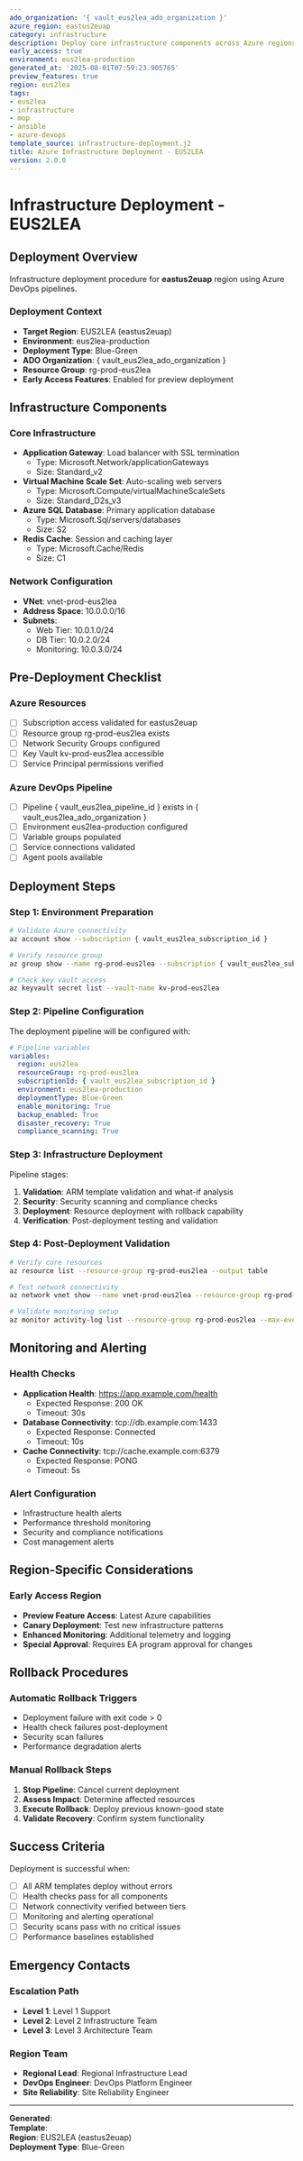 ```yaml
---
ado_organization: '{ vault_eus2lea_ado_organization }'
azure_region: eastus2euap
category: infrastructure
description: Deploy core infrastructure components across Azure regions
early_access: true
environment: eus2lea-production
generated_at: '2025-08-01T07:59:23.905765'
preview_features: true
region: eus2lea
tags:
- eus2lea
- infrastructure
- mop
- ansible
- azure-devops
template_source: infrastructure-deployment.j2
title: Azure Infrastructure Deployment - EUS2LEA
version: 2.0.0
---
```


# Infrastructure Deployment - EUS2LEA

## Deployment Overview

Infrastructure deployment procedure for **eastus2euap** region using Azure DevOps pipelines.

### Deployment Context

- **Target Region**: EUS2LEA (eastus2euap)
- **Environment**: eus2lea-production
- **Deployment Type**: Blue-Green
- **ADO Organization**: { vault_eus2lea_ado_organization }
- **Resource Group**: rg-prod-eus2lea
- **Early Access Features**: Enabled for preview deployment

## Infrastructure Components

### Core Infrastructure
- **Application Gateway**: Load balancer with SSL termination
  - Type: Microsoft.Network/applicationGateways
  - Size: Standard_v2
- **Virtual Machine Scale Set**: Auto-scaling web servers
  - Type: Microsoft.Compute/virtualMachineScaleSets
  - Size: Standard_D2s_v3
- **Azure SQL Database**: Primary application database
  - Type: Microsoft.Sql/servers/databases
  - Size: S2
- **Redis Cache**: Session and caching layer
  - Type: Microsoft.Cache/Redis
  - Size: C1

### Network Configuration
- **VNet**: vnet-prod-eus2lea
- **Address Space**: 10.0.0.0/16
- **Subnets**:
  - Web Tier: 10.0.1.0/24
  - DB Tier: 10.0.2.0/24
  - Monitoring: 10.0.3.0/24

## Pre-Deployment Checklist

### Azure Resources
- [ ] Subscription access validated for eastus2euap
- [ ] Resource group rg-prod-eus2lea exists
- [ ] Network Security Groups configured
- [ ] Key Vault kv-prod-eus2lea accessible
- [ ] Service Principal permissions verified

### Azure DevOps Pipeline
- [ ] Pipeline { vault_eus2lea_pipeline_id } exists in { vault_eus2lea_ado_organization }
- [ ] Environment eus2lea-production configured
- [ ] Variable groups populated
- [ ] Service connections validated
- [ ] Agent pools available

## Deployment Steps

### Step 1: Environment Preparation

```bash
# Validate Azure connectivity
az account show --subscription { vault_eus2lea_subscription_id }

# Verify resource group
az group show --name rg-prod-eus2lea --subscription { vault_eus2lea_subscription_id }

# Check key vault access
az keyvault secret list --vault-name kv-prod-eus2lea
```

### Step 2: Pipeline Configuration

The deployment pipeline will be configured with:

```yaml
# Pipeline variables
variables:
  region: eus2lea
  resourceGroup: rg-prod-eus2lea
  subscriptionId: { vault_eus2lea_subscription_id }
  environment: eus2lea-production
  deploymentType: Blue-Green
  enable_monitoring: True
  backup_enabled: True
  disaster_recovery: True
  compliance_scanning: True
```

### Step 3: Infrastructure Deployment

Pipeline stages:
1. **Validation**: ARM template validation and what-if analysis
2. **Security**: Security scanning and compliance checks
3. **Deployment**: Resource deployment with rollback capability
4. **Verification**: Post-deployment testing and validation

### Step 4: Post-Deployment Validation

```bash
# Verify core resources
az resource list --resource-group rg-prod-eus2lea --output table

# Test network connectivity
az network vnet show --name vnet-prod-eus2lea --resource-group rg-prod-eus2lea

# Validate monitoring setup
az monitor activity-log list --resource-group rg-prod-eus2lea --max-events 5
```

## Monitoring and Alerting

### Health Checks
- **Application Health**: https://app.example.com/health
  - Expected Response: 200 OK
  - Timeout: 30s
- **Database Connectivity**: tcp://db.example.com:1433
  - Expected Response: Connected
  - Timeout: 10s
- **Cache Connectivity**: tcp://cache.example.com:6379
  - Expected Response: PONG
  - Timeout: 5s

### Alert Configuration
- Infrastructure health alerts
- Performance threshold monitoring
- Security and compliance notifications
- Cost management alerts

## Region-Specific Considerations

### Early Access Region
- **Preview Feature Access**: Latest Azure capabilities
- **Canary Deployment**: Test new infrastructure patterns
- **Enhanced Monitoring**: Additional telemetry and logging
- **Special Approval**: Requires EA program approval for changes

## Rollback Procedures

### Automatic Rollback Triggers
- Deployment failure with exit code > 0
- Health check failures post-deployment
- Security scan failures
- Performance degradation alerts

### Manual Rollback Steps
1. **Stop Pipeline**: Cancel current deployment
2. **Assess Impact**: Determine affected resources
3. **Execute Rollback**: Deploy previous known-good state
4. **Validate Recovery**: Confirm system functionality

## Success Criteria

Deployment is successful when:
- [ ] All ARM templates deploy without errors
- [ ] Health checks pass for all components
- [ ] Network connectivity verified between tiers
- [ ] Monitoring and alerting operational
- [ ] Security scans pass with no critical issues
- [ ] Performance baselines established

## Emergency Contacts

### Escalation Path
- **Level 1**: Level 1 Support
- **Level 2**: Level 2 Infrastructure Team  
- **Level 3**: Level 3 Architecture Team

### Region Team
- **Regional Lead**: Regional Infrastructure Lead
- **DevOps Engineer**: DevOps Platform Engineer
- **Site Reliability**: Site Reliability Engineer

---

**Generated**:   
**Template**:   
**Region**: EUS2LEA (eastus2euap)  
**Deployment Type**: Blue-Green